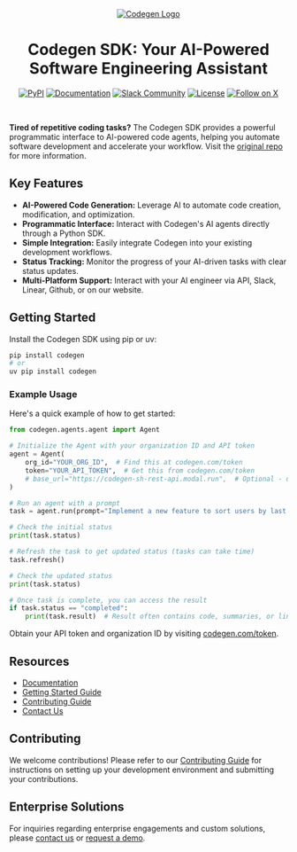 <div align="center">
  <a href="https://docs.codegen.com">
    <img src="https://i.imgur.com/6RF9W0z.jpeg" alt="Codegen Logo" />
  </a>
</div>

<h1 align="center">Codegen SDK: Your AI-Powered Software Engineering Assistant</h1>

<div align="center">

[![PyPI](https://img.shields.io/badge/PyPi-codegen-gray?style=flat-square&color=blue)](https://pypi.org/project/codegen/)
[![Documentation](https://img.shields.io/badge/Docs-docs.codegen.com-purple?style=flat-square)](https://docs.codegen.com)
[![Slack Community](https://img.shields.io/badge/Slack-Join-4A154B?logo=slack&style=flat-square)](https://community.codegen.com)
[![License](https://img.shields.io/badge/Code%20License-Apache%202.0-gray?&color=gray)](https://github.com/codegen-sh/codegen-sdk/tree/develop?tab=Apache-2.0-1-ov-file)
[![Follow on X](https://img.shields.io/twitter/follow/codegen?style=social)](https://x.com/codegen)

</div>

<br />

**Tired of repetitive coding tasks?** The Codegen SDK provides a powerful programmatic interface to AI-powered code agents, helping you automate software development and accelerate your workflow.  Visit the [original repo](https://github.com/codegen-sh/codegen) for more information.

## Key Features

*   **AI-Powered Code Generation:** Leverage AI to automate code creation, modification, and optimization.
*   **Programmatic Interface:** Interact with Codegen's AI agents directly through a Python SDK.
*   **Simple Integration:** Easily integrate Codegen into your existing development workflows.
*   **Status Tracking:** Monitor the progress of your AI-driven tasks with clear status updates.
*   **Multi-Platform Support:** Interact with your AI engineer via API, Slack, Linear, Github, or on our website.

## Getting Started

Install the Codegen SDK using pip or uv:

```bash
pip install codegen
# or
uv pip install codegen
```

### Example Usage

Here's a quick example of how to get started:

```python
from codegen.agents.agent import Agent

# Initialize the Agent with your organization ID and API token
agent = Agent(
    org_id="YOUR_ORG_ID",  # Find this at codegen.com/token
    token="YOUR_API_TOKEN",  # Get this from codegen.com/token
    # base_url="https://codegen-sh-rest-api.modal.run",  # Optional - defaults to production
)

# Run an agent with a prompt
task = agent.run(prompt="Implement a new feature to sort users by last login.")

# Check the initial status
print(task.status)

# Refresh the task to get updated status (tasks can take time)
task.refresh()

# Check the updated status
print(task.status)

# Once task is complete, you can access the result
if task.status == "completed":
    print(task.result)  # Result often contains code, summaries, or links
```

Obtain your API token and organization ID by visiting [codegen.com/token](https://codegen.com/token).

## Resources

*   [Documentation](https://docs.codegen.com)
*   [Getting Started Guide](https://docs.codegen.com/introduction/getting-started)
*   [Contributing Guide](CONTRIBUTING.md)
*   [Contact Us](https://codegen.com/contact)

## Contributing

We welcome contributions! Please refer to our [Contributing Guide](CONTRIBUTING.md) for instructions on setting up your development environment and submitting your contributions.

## Enterprise Solutions

For inquiries regarding enterprise engagements and custom solutions, please [contact us](https://codegen.com/contact) or [request a demo](https://codegen.com/request-demo).